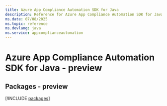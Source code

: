 ```yaml
---
title: Azure App Compliance Automation SDK for Java
description: Reference for Azure App Compliance Automation SDK for Java
ms.date: 07/08/2025
ms.topic: reference
ms.devlang: java
ms.service: appcomplianceautomation
---
```

# Azure App Compliance Automation SDK for Java - preview
## Packages - preview
[!INCLUDE [packages](app-compliance-automation-index.md)]